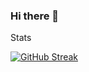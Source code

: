 ### Hi there 👋

Stats

[![GitHub Streak](https://streak-stats.demolab.com/?user=sartim)](https://git.io/streak-stats)
